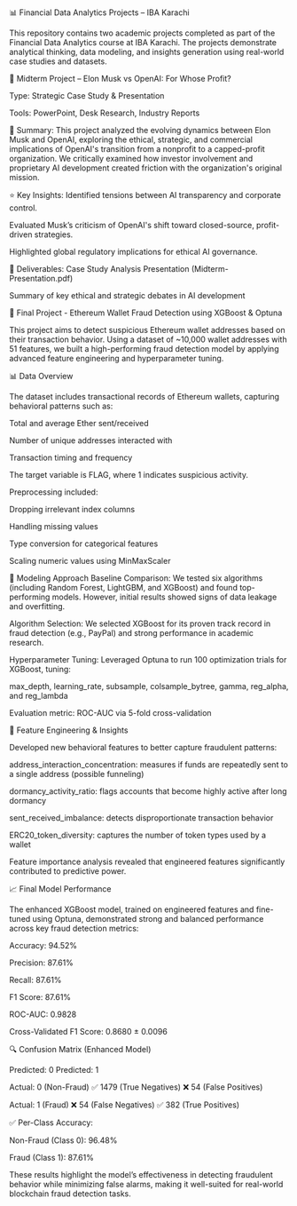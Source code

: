 📊 Financial Data Analytics Projects – IBA Karachi

This repository contains two academic projects completed as part of the Financial Data Analytics course at IBA Karachi. The projects demonstrate analytical thinking, data modeling, and insights generation using real-world case studies and datasets.

📘 Midterm Project – Elon Musk vs OpenAI: For Whose Profit?

Type: Strategic Case Study & Presentation

Tools: PowerPoint, Desk Research, Industry Reports

🧠 Summary:
This project analyzed the evolving dynamics between Elon Musk and OpenAI, exploring the ethical, strategic, and commercial implications of OpenAI's transition from a nonprofit to a capped-profit organization. We critically examined how investor involvement and proprietary AI development created friction with the organization's original mission.

⭐ Key Insights:
Identified tensions between AI transparency and corporate control.

Evaluated Musk’s criticism of OpenAI's shift toward closed-source, profit-driven strategies.

Highlighted global regulatory implications for ethical AI governance.

📌 Deliverables:
Case Study Analysis Presentation (Midterm-Presentation.pdf)

Summary of key ethical and strategic debates in AI development


🔐 Final Project - Ethereum Wallet Fraud Detection using XGBoost & Optuna

This project aims to detect suspicious Ethereum wallet addresses based on their transaction behavior. Using a dataset of ~10,000 wallet addresses with 51 features, we built a high-performing fraud detection model by applying advanced feature engineering and hyperparameter tuning.

📊 Data Overview

The dataset includes transactional records of Ethereum wallets, capturing behavioral patterns such as:

Total and average Ether sent/received

Number of unique addresses interacted with

Transaction timing and frequency

The target variable is FLAG, where 1 indicates suspicious activity.

Preprocessing included:

Dropping irrelevant index columns

Handling missing values

Type conversion for categorical features

Scaling numeric values using MinMaxScaler

🧪 Modeling Approach
Baseline Comparison:
We tested six algorithms (including Random Forest, LightGBM, and XGBoost) and found top-performing models. However, initial results showed signs of data leakage and overfitting.

Algorithm Selection:
We selected XGBoost for its proven track record in fraud detection (e.g., PayPal) and strong performance in academic research.

Hyperparameter Tuning:
Leveraged Optuna to run 100 optimization trials for XGBoost, tuning:

max_depth, learning_rate, subsample, colsample_bytree, gamma, reg_alpha, and reg_lambda

Evaluation metric: ROC-AUC via 5-fold cross-validation

🧠 Feature Engineering & Insights

Developed new behavioral features to better capture fraudulent patterns:

address_interaction_concentration: measures if funds are repeatedly sent to a single address (possible funneling)

dormancy_activity_ratio: flags accounts that become highly active after long dormancy

sent_received_imbalance: detects disproportionate transaction behavior

ERC20_token_diversity: captures the number of token types used by a wallet

Feature importance analysis revealed that engineered features significantly contributed to predictive power.

📈 Final Model Performance

The enhanced XGBoost model, trained on engineered features and fine-tuned using Optuna, demonstrated strong and balanced performance across key fraud detection metrics:

Accuracy: 94.52%

Precision: 87.61%

Recall: 87.61%

F1 Score: 87.61%

ROC-AUC: 0.9828

Cross-Validated F1 Score: 0.8680 ± 0.0096

🔍 Confusion Matrix (Enhanced Model)

Predicted: 0	Predicted: 1

Actual: 0 (Non-Fraud)	✅ 1479 (True Negatives)	❌ 54 (False Positives)

Actual: 1 (Fraud)	❌ 54 (False Negatives)	✅ 382 (True Positives)

✅ Per-Class Accuracy:

Non-Fraud (Class 0): 96.48%

Fraud (Class 1): 87.61%

These results highlight the model’s effectiveness in detecting fraudulent behavior while minimizing false alarms, making it well-suited for real-world blockchain fraud detection tasks.

